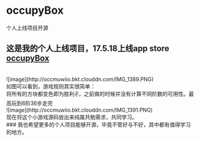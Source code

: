# occupyBox
个人上线项目开源

## 这是我的个人上线项目，17.5.18上线app store [occupyBox](https://itunes.apple.com/cn/app/occupybox/id1228559683?l=en&mt=8)
<br>
![image](http://occmuwiio.bkt.clouddn.com/IMG_1389.PNG)
<br>
如图可以看到，游戏规则其实很简单：<br>
将所有的方块都变色即为胜利✌️，之前做的时候并没有计算不同阶数的可用性。最高玩到6阶36步走完
<br>
![image](http://occmuwiio.bkt.clouddn.com/IMG_1391.PNG)
<br>
现在将这个小游戏源码放出来纯属共勉需求，共同学习。
<br>
### 我也希望更多的个人项目能够开源，毕竟不管好与不好，其中都有值得学习的地方。

